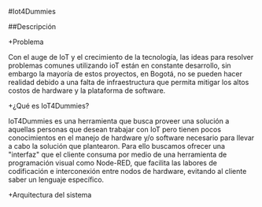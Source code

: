 #Iot4Dummies

##Descripción

+Problema

Con el auge de IoT y el crecimiento de la tecnología, las ideas para resolver problemas comunes utilizando ioT están en constante desarrollo, sin embargo la mayoría de estos proyectos, en Bogotá, no se pueden hacer realidad debido a una falta de infraestructura que permita mitigar los altos costos de hardware y la plataforma de software.

+¿Qué es IoT4Dummies?

IoT4Dummies es una herramienta que busca proveer una solución a aquellas personas que desean trabajar con IoT pero tienen pocos conocimientos en el manejo de hardware y/o software necesario para llevar a cabo la solución que plantearon.
Para ello buscamos ofrecer una "interfaz" que el cliente consuma por medio de una herramienta de programación visual como Node-RED, que facilita las labores de codificación e interconexión entre nodos de hardware, evitando al cliente saber un lenguaje específico.

+Arquitectura del sistema



